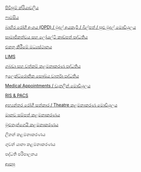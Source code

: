 [පිවිසුම් ක්රියාවලිය](https://github.com/hmislk/hmis/wiki/%E0%B6%B4%E0%B7%92%E0%B7%80%E0%B7%92%E0%B7%83%E0%B7%94%E0%B6%B8%E0%B7%8A-%E0%B6%9A%E0%B7%8A%E0%B6%BB%E0%B7%92%E0%B6%BA%E0%B7%8F%E0%B7%80%E0%B6%BD%E0%B7%92%E0%B6%BA)

[ෆාමසිය](https://github.com/hmislk/hmis/wiki/%E0%B7%86%E0%B7%8F%E0%B6%B8%E0%B7%83%E0%B7%92%E0%B6%BA)

[බාහිර රෝගී අංශය (OPD) / මුදල් අයකැමි / බිල්පත් / සුළු මුදල් මොඩියුලය](https://github.com/hmislk/hmis/wiki/%E0%B6%B6%E0%B7%8F%E0%B7%84%E0%B7%92%E0%B6%BB-%E0%B6%BB%E0%B7%9D%E0%B6%9C%E0%B7%93-%E0%B6%85%E0%B6%82%E0%B7%81%E0%B6%BA-(OPD)---%E0%B6%B8%E0%B7%94%E0%B6%AF%E0%B6%BD%E0%B7%8A-%E0%B6%85%E0%B6%BA%E0%B6%9A%E0%B7%90%E0%B6%B8%E0%B7%92--%E0%B6%B6%E0%B7%92%E0%B6%BD%E0%B7%8A%E0%B6%B4%E0%B6%AD%E0%B7%8A--%E0%B7%83%E0%B7%94%E0%B7%85%E0%B7%94-%E0%B6%B8%E0%B7%94%E0%B6%AF%E0%B6%BD%E0%B7%8A-%E0%B6%B8%E0%B7%9C%E0%B6%A9%E0%B7%92%E0%B6%BA%E0%B7%94%E0%B6%BD%E0%B6%BA)

[සාමාජිකත්වය සහ ලෝයල්ටි කාඩ්පත් පද්ධතිය](https://github.com/hmislk/hmis/wiki/%E0%B7%83%E0%B7%8F%E0%B6%B8%E0%B7%8F%E0%B6%A2%E0%B7%92%E0%B6%9A%E0%B6%AD%E0%B7%8A%E0%B7%80%E0%B6%BA-%E0%B7%83%E0%B7%84-%E0%B6%BD%E0%B7%9D%E0%B6%BA%E0%B6%BD%E0%B7%8A%E0%B6%A7%E0%B7%92-%E0%B6%9A%E0%B7%8F%E0%B6%A9%E0%B7%8A%E0%B6%B4%E0%B6%AD%E0%B7%8A-%E0%B6%B4%E0%B6%AF%E0%B7%8A%E0%B6%B0%E0%B6%AD%E0%B7%92%E0%B6%BA)


[එකතු කිරීමේ මධ්‍යස්ථානය](https://github.com/hmislk/hmis/wiki/%E0%B6%91%E0%B6%9A%E0%B6%AD%E0%B7%94-%E0%B6%9A%E0%B7%92%E0%B6%BB%E0%B7%93%E0%B6%B8%E0%B7%9A-%E0%B6%B8%E0%B6%B0%E0%B7%8A%E2%80%8D%E0%B6%BA%E0%B7%83%E0%B7%8A%E0%B6%AE%E0%B7%8F%E0%B6%B1%E0%B6%BA) 

[LIMS](https://github.com/hmislk/hmis/wiki/%E0%B6%BB%E0%B7%83%E0%B7%8F%E0%B6%BA%E0%B6%B1%E0%B7%8F%E0%B6%9C%E0%B7%8F%E0%B6%BB-%E0%B6%AD%E0%B7%9C%E0%B6%BB%E0%B6%AD%E0%B7%94%E0%B6%BB%E0%B7%94-%E0%B6%9A%E0%B7%85%E0%B6%B8%E0%B6%B1%E0%B7%8F%E0%B6%9A%E0%B6%BB%E0%B6%AB-%E0%B6%B4%E0%B6%AF%E0%B7%8A%E0%B6%B0%E0%B6%AD%E0%B7%92%E0%B6%BA-(LIMS))

[ගබඩා සහ වත්කම් කළමනාකරණ පද්ධතිය](https://github.com/hmislk/hmis/wiki/%E0%B6%9C%E0%B6%B6%E0%B6%A9%E0%B7%8F-%E0%B7%83%E0%B7%84-%E0%B7%80%E0%B6%AD%E0%B7%8A%E0%B6%9A%E0%B6%B8%E0%B7%8A-%E0%B6%9A%E0%B7%85%E0%B6%B8%E0%B6%B1%E0%B7%8F%E0%B6%9A%E0%B6%BB%E0%B6%AB-%E0%B6%B4%E0%B6%AF%E0%B7%8A%E0%B6%B0%E0%B6%AD%E0%B7%92%E0%B6%BA)

[ඉලෙක්ට්රොනික සෞඛ්ය වාර්තා පද්ධතිය](https://github.com/hmislk/hmis/wiki/%E0%B6%89%E0%B6%BD%E0%B7%99%E0%B6%9A%E0%B7%8A%E0%B6%A7%E0%B7%8A%E2%80%8D%E0%B6%BB%E0%B7%9C%E0%B6%B1%E0%B7%92%E0%B6%9A-%E0%B7%83%E0%B7%9E%E0%B6%9B%E0%B7%8A%E0%B6%BA-%E0%B7%80%E0%B7%8F%E0%B6%BB%E0%B7%8A%E0%B6%AD%E0%B7%8F-(EMR)-%E0%B6%B4%E0%B6%AF%E0%B7%8A%E0%B6%B0%E0%B6%AD%E0%B7%92%E0%B6%BA)

[Medical Appointments / චැනලින් මොඩියුලය](https://github.com/hmislk/hmis/wiki/Medical-Appointments---%E0%B6%A0%E0%B7%90%E0%B6%B1%E0%B6%BD%E0%B7%92%E0%B6%B1%E0%B7%8A-%E0%B6%B8%E0%B7%9C%E0%B6%A9%E0%B7%92%E0%B6%BA%E0%B7%94%E0%B6%BD%E0%B6%BA)

[RIS & PACS](https://github.com/hmislk/hmis/wiki/%E0%B7%80%E0%B7%92%E0%B6%9A%E0%B7%92%E0%B6%BB%E0%B6%AB-%E0%B6%AD%E0%B7%9C%E0%B6%BB%E0%B6%AD%E0%B7%94%E0%B6%BB%E0%B7%94-%E0%B6%B4%E0%B6%AF%E0%B7%8A%E0%B6%B0%E0%B6%AD%E0%B7%92%E0%B6%BA-(RIS)-%E0%B7%83%E0%B7%84-%E0%B6%B4%E0%B7%92%E0%B6%B1%E0%B7%8A%E0%B6%AD%E0%B7%96%E0%B6%BB-%E0%B7%83%E0%B6%82%E0%B6%BB%E0%B6%9A%E0%B7%8A%E0%B7%82%E0%B6%AB%E0%B6%BA-%E0%B7%83%E0%B7%84-%E0%B7%83%E0%B6%B1%E0%B7%8A%E0%B6%B1%E0%B7%92%E0%B7%80%E0%B7%9A%E0%B6%AF%E0%B6%B1-%E0%B6%B4%E0%B6%AF%E0%B7%8A%E0%B6%B0%E0%B6%AD%E0%B7%92%E0%B6%BA-(PACS))

[අභ්‍යන්තර රෝගී සත්කාර / Theatre කළමනාකරණ මොඩියුලය](https://github.com/hmislk/hmis/wiki/%E0%B6%85%E0%B6%B7%E0%B7%8A%E2%80%8D%E0%B6%BA%E0%B6%B1%E0%B7%8A%E0%B6%AD%E0%B6%BB-%E0%B6%BB%E0%B7%9D%E0%B6%9C%E0%B7%93-%E0%B7%83%E0%B6%AD%E0%B7%8A%E0%B6%9A%E0%B7%8F%E0%B6%BB---Theatre-%E0%B6%9A%E0%B7%85%E0%B6%B8%E0%B6%B1%E0%B7%8F%E0%B6%9A%E0%B6%BB%E0%B6%AB-%E0%B6%B8%E0%B7%9C%E0%B6%A9%E0%B7%92%E0%B6%BA%E0%B7%94%E0%B6%BD%E0%B6%BA)

[මානව සම්පත් කළමනාකරණය](https://github.com/hmislk/hmis/wiki/%E0%B6%B8%E0%B7%8F%E0%B6%B1%E0%B7%80-%E0%B7%83%E0%B6%B8%E0%B7%8A%E0%B6%B4%E0%B6%AD%E0%B7%8A-%E0%B6%9A%E0%B7%85%E0%B6%B8%E0%B6%B1%E0%B7%8F%E0%B6%9A%E0%B6%BB%E0%B6%AB%E0%B6%BA)

[මුළුතැන්ගෙයි කළමනාකරණය](https://github.com/hmislk/hmis/wiki/%E0%B6%B8%E0%B7%94%E0%B7%85%E0%B7%94%E0%B6%AD%E0%B7%90%E0%B6%B1%E0%B7%8A%E0%B6%9C%E0%B7%99%E0%B6%BA%E0%B7%92-%E0%B6%9A%E0%B7%85%E0%B6%B8%E0%B6%B1%E0%B7%8F%E0%B6%9A%E0%B6%BB%E0%B6%AB%E0%B6%BA)

ලිනන් කළමනාකරණය

ගුවන් යානා කළමනාකරණය

පද්ධති පරිපාලනය

[ආපසු](https://github.com/hmislk/hmis/wiki/%E0%B7%83%E0%B7%92%E0%B6%82%E0%B7%84%E0%B6%BD)